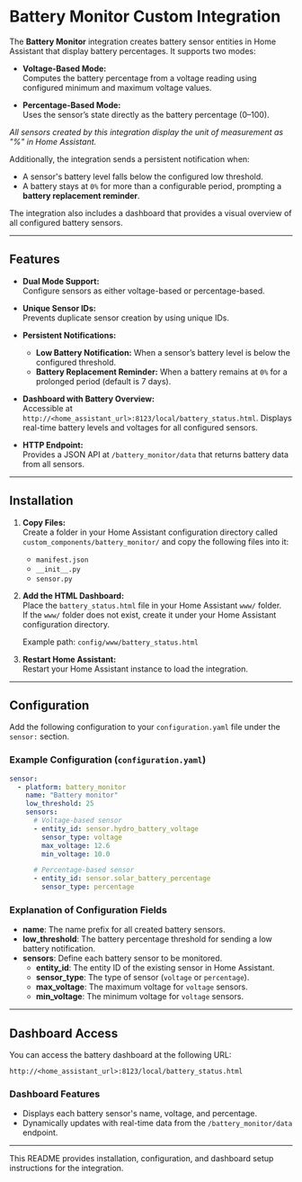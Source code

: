 # Battery Monitor Custom Integration

The **Battery Monitor** integration creates battery sensor entities in Home Assistant that display battery percentages. It supports two modes:

- **Voltage-Based Mode:**  
  Computes the battery percentage from a voltage reading using configured minimum and maximum voltage values.

- **Percentage-Based Mode:**  
  Uses the sensor’s state directly as the battery percentage (0–100).

_All sensors created by this integration display the unit of measurement as "%" in Home Assistant._

Additionally, the integration sends a persistent notification when:
- A sensor's battery level falls below the configured low threshold.
- A battery stays at `0%` for more than a configurable period, prompting a **battery replacement reminder**.

The integration also includes a dashboard that provides a visual overview of all configured battery sensors.

---

## Features

- **Dual Mode Support:**  
  Configure sensors as either voltage-based or percentage-based.
  
- **Unique Sensor IDs:**  
  Prevents duplicate sensor creation by using unique IDs.

- **Persistent Notifications:**  
  - **Low Battery Notification:** When a sensor’s battery level is below the configured threshold.
  - **Battery Replacement Reminder:** When a battery remains at `0%` for a prolonged period (default is 7 days).

- **Dashboard with Battery Overview:**  
  Accessible at `http://<home_assistant_url>:8123/local/battery_status.html`. Displays real-time battery levels and voltages for all configured sensors.

- **HTTP Endpoint:**  
  Provides a JSON API at `/battery_monitor/data` that returns battery data from all sensors.

---

## Installation

1. **Copy Files:**  
   Create a folder in your Home Assistant configuration directory called `custom_components/battery_monitor/` and copy the following files into it:
   - `manifest.json`
   - `__init__.py`
   - `sensor.py`

2. **Add the HTML Dashboard:**  
   Place the `battery_status.html` file in your Home Assistant `www/` folder.  
   If the `www/` folder does not exist, create it under your Home Assistant configuration directory.

   Example path: `config/www/battery_status.html`

3. **Restart Home Assistant:**  
   Restart your Home Assistant instance to load the integration.

---

## Configuration

Add the following configuration to your `configuration.yaml` file under the `sensor:` section.

### Example Configuration (`configuration.yaml`)

```yaml
sensor:
  - platform: battery_monitor
    name: "Battery monitor"
    low_threshold: 25
    sensors:
      # Voltage-based sensor
      - entity_id: sensor.hydro_battery_voltage
        sensor_type: voltage
        max_voltage: 12.6
        min_voltage: 10.0

      # Percentage-based sensor
      - entity_id: sensor.solar_battery_percentage
        sensor_type: percentage
```

### Explanation of Configuration Fields

- **name**: The name prefix for all created battery sensors.
- **low_threshold**: The battery percentage threshold for sending a low battery notification.
- **sensors**: Define each battery sensor to be monitored.
  - **entity_id**: The entity ID of the existing sensor in Home Assistant.
  - **sensor_type**: The type of sensor (`voltage` or `percentage`).
  - **max_voltage**: The maximum voltage for `voltage` sensors.
  - **min_voltage**: The minimum voltage for `voltage` sensors.

---

## Dashboard Access

You can access the battery dashboard at the following URL:

```
http://<home_assistant_url>:8123/local/battery_status.html
```

### Dashboard Features
- Displays each battery sensor's name, voltage, and percentage.
- Dynamically updates with real-time data from the `/battery_monitor/data` endpoint.

---

This README provides installation, configuration, and dashboard setup instructions for the integration.
